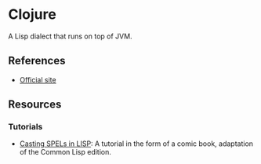 Clojure
=======

A Lisp dialect that runs on top of JVM.


References
----------

 - [Official site](https://clojure.org/)


Resources
---------

### Tutorials ###

 - [Casting SPELs in LISP](http://www.lisperati.com/clojure-spels/casting.html):
   A tutorial in the form of a comic book, adaptation of the Common Lisp edition.
